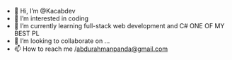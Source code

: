 - 👋 Hi, I’m @Kacabdev
- 👀 I’m interested in coding
- 🌱 I’m currently learning full-stack web development and C# ONE OF MY BEST PL
- 💞️ I’m looking to collaborate on ...
- 📫 How to reach me /abdurahmanpanda@gmail.com

<!---
Kacabdev/Kacabdev is a ✨ special ✨ repository because its `README.md` (this file) appears on your GitHub profile.
You can click the Preview link to take a look at your changes.
--->
